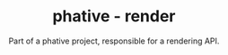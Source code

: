 <h1 align="center">
phative - render
</h1>

<div align="center">
Part of a phative project, responsible for a rendering API.
</div>
